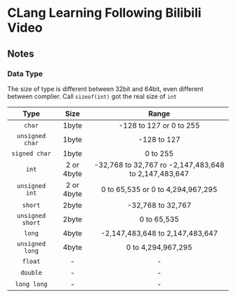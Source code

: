 # CLang Learning Following Bilibili Video

## Notes

### Data Type

The size of type is different between 32bit and 64bit, even different between complier. Call `sizeof(int)` got the real size of `int`

|       Type       |    Size    |                        Range                         |
| :--------------: | :--------: | :--------------------------------------------------: |
|      `char`      |   1byte    |               -128 to 127 or 0 to 255                |
| `unsigned char`  |   1byte    |                     -128 to 127                      |
|  `signed char`   |   1byte    |                       0 to 255                       |
|      `int`       | 2 or 4byte | -32,768 to 32,767 ro -2,147,483,648 to 2,147,483,647 |
|  `unsigned int`  | 2 or 4byte |          0 to 65,535 or 0 to 4,294,967,295           |
|     `short`      |   2byte    |                  -32,768 to 32,767                   |
| `unsigned short` |   2byte    |                     0 to 65,535                      |
|      `long`      |   4byte    |           -2,147,483,648 to 2,147,483,647            |
| `unsigned long`  |   4byte    |                  0 to 4,294,967,295                  |
|     `float`      |     -      |                          -                           |
|     `double`     |     -      |                          -                           |
|   `long long`    |     -      |                          -                           |
